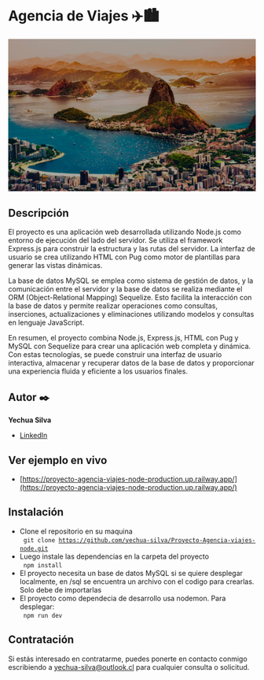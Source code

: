 <h1>Agencia de Viajes  ✈️🏙️</h1>
<img src="public/img/superior.jpg" alt="portada Rio de Janeiro">

## Descripción 
  El proyecto es una aplicación web desarrollada utilizando Node.js como entorno de ejecución del lado del servidor. Se utiliza el framework Express.js para construir la estructura y las rutas del servidor. La interfaz de usuario se crea utilizando HTML con Pug como motor de plantillas para generar las vistas dinámicas.

  La base de datos MySQL se emplea como sistema de gestión de datos, y la comunicación entre el servidor y la base de datos se realiza mediante el ORM (Object-Relational Mapping) Sequelize. Esto facilita la interacción con la base de datos y permite realizar operaciones como consultas, inserciones, actualizaciones y eliminaciones utilizando modelos y consultas en lenguaje JavaScript.

  En resumen, el proyecto combina Node.js, Express.js, HTML con Pug y MySQL con Sequelize para crear una aplicación web completa y dinámica. Con estas tecnologías, se puede construir una interfaz de usuario interactiva, almacenar y recuperar datos de la base de datos y proporcionar una experiencia fluida y eficiente a los usuarios finales.

## Autor ✒️
**Yechua Silva**

* [LinkedIn](https://www.linkedin.com/in/yechua-silva/)

## Ver ejemplo en vivo 
- [https://proyecto-agencia-viajes-node-production.up.railway.app/](https://proyecto-agencia-viajes-node-production.up.railway.app/)

## Instalación 
- Clone el repositorio en su maquina  <br>
    <code> git clone https://github.com/yechua-silva/Proyecto-Agencia-viajes-node.git </code>
- Luego instale las dependencias en la carpeta del proyecto <br>
    <code> npm install </code>
- El proyecto necesita un base de datos MySQL si se quiere desplegar localmente, en /sql se encuentra un archivo con el codigo para crearlas. Solo debe de importarlas
- El proyecto como dependecia de desarrollo usa nodemon. Para desplegar: <br>
    <code> npm run dev </code>
  
## Contratación
Si estás interesado en contratarme, puedes ponerte en contacto conmigo escribiendo a yechua-silva@outlook.cl para cualquier consulta o solicitud.
